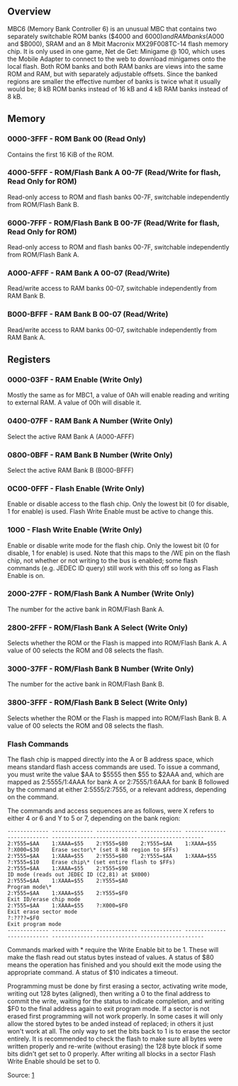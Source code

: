 Overview
--------

MBC6 (Memory Bank Controller 6) is an unusual MBC that contains two
separately switchable ROM banks ($4000 and $6000) and RAM banks
($A000 and $B000), SRAM and an 8 Mbit Macronix MX29F008TC-14 flash
memory chip. It is only used in one game, Net de Get: Minigame @ 100,
which uses the Mobile Adapter to connect to
the web to download minigames onto the local flash. Both ROM banks and
both RAM banks are views into the same ROM and RAM, but with separately
adjustable offsets. Since the banked regions are smaller the effective
number of banks is twice what it usually would be; 8 kB ROM banks
instead of 16 kB and 4 kB RAM banks instead of 8 kB.

## Memory

### 0000-3FFF - ROM Bank 00 (Read Only)

Contains the first 16 KiB of the ROM.

### 4000-5FFF - ROM/Flash Bank A 00-7F (Read/Write for flash, Read Only for ROM)

Read-only access to ROM and flash banks 00-7F, switchable independently
from ROM/Flash Bank B.

### 6000-7FFF - ROM/Flash Bank B 00-7F (Read/Write for flash, Read Only for ROM)

Read-only access to ROM and flash banks 00-7F, switchable independently
from ROM/Flash Bank A.

### A000-AFFF - RAM Bank A 00-07 (Read/Write)

Read/write access to RAM banks 00-07, switchable independently from RAM
Bank B.

### B000-BFFF - RAM Bank B 00-07 (Read/Write)

Read/write access to RAM banks 00-07, switchable independently from RAM
Bank A.

## Registers

### 0000-03FF - RAM Enable (Write Only)

Mostly the same as for MBC1, a value of 0Ah will enable reading and
writing to external RAM. A value of 00h will disable it.

### 0400-07FF - RAM Bank A Number (Write Only)

Select the active RAM Bank A (A000-AFFF)

### 0800-0BFF - RAM Bank B Number (Write Only)

Select the active RAM Bank B (B000-BFFF)

### 0C00-0FFF - Flash Enable (Write Only)

Enable or disable access to the flash chip. Only the lowest bit (0 for
disable, 1 for enable) is used. Flash Write Enable must be active to
change this.

### 1000 - Flash Write Enable (Write Only)

Enable or disable write mode for the flash chip. Only the lowest bit (0
for disable, 1 for enable) is used. Note that this maps to the /WE pin
on the flash chip, not whether or not writing to the bus is enabled;
some flash commands (e.g. JEDEC ID query) still work with this off so
long as Flash Enable is on.

### 2000-27FF - ROM/Flash Bank A Number (Write Only)

The number for the active bank in ROM/Flash Bank A.

### 2800-2FFF - ROM/Flash Bank A Select (Write Only)

Selects whether the ROM or the Flash is mapped into ROM/Flash Bank A. A
value of 00 selects the ROM and 08 selects the flash.

### 3000-37FF - ROM/Flash Bank B Number (Write Only)

The number for the active bank in ROM/Flash Bank B.

### 3800-3FFF - ROM/Flash Bank B Select (Write Only)

Selects whether the ROM or the Flash is mapped into ROM/Flash Bank B. A
value of 00 selects the ROM and 08 selects the flash.

### Flash Commands

The flash chip is mapped directly into the A or B address space, which
means standard flash access commands are used. To issue a command, you
must write the value $AA to $5555 then $55 to $2AAA and, which are
mapped as 2:5555/1:4AAA for bank A or 2:7555/1:6AAA for bank B followed
by the command at either 2:5555/2:7555, or a relevant address, depending
on the command.

The commands and access sequences are as follows, were X refers to
either 4 or 6 and Y to 5 or 7, depending on the bank region:

```
------------- ------------- ------------- ------------- ------------- ------------- ------------------------------------------------
2:Y555=$AA    1:XAAA=$55    2:Y555=$80    2:Y555=$AA    1:XAAA=$55    ?:X000=$30    Erase sector\* (set 8 kB region to $FFs)
2:Y555=$AA    1:XAAA=$55    2:Y555=$80    2:Y555=$AA    1:XAAA=$55    ?:Y555=$10    Erase chip\* (set entire flash to $FFs)
2:Y555=$AA    1:XAAA=$55    2:Y555=$90                                                 ID mode (reads out JEDEC ID (C2,81) at $X000)
2:Y555=$AA    1:XAAA=$55    2:Y555=$A0                                                 Program mode\*
2:Y555=$AA    1:XAAA=$55    2:Y555=$F0                                                 Exit ID/erase chip mode
2:Y555=$AA    1:XAAA=$55    ?:X000=$F0                                                 Exit erase sector mode
?:????=$F0                                                                               Exit program mode
------------- ------------- ------------- ------------- ------------- ------------- ------------------------------------------------
```

Commands marked with \* require the Write Enable bit to be 1. These will
make the flash read out status bytes instead of values. A status of $80
means the operation has finished and you should exit the mode using the
appropriate command. A status of $10 indicates a timeout.

Programming must be done by first erasing a sector, activating write
mode, writing out 128 bytes (aligned), then writing a 0 to the final
address to commit the write, waiting for the status to indicate
completion, and writing $F0 to the final address again to exit program
mode. If a sector is not erased first programming will not work
properly. In some cases it will only allow the stored bytes to be anded
instead of replaced; in others it just won't work at all. The only way
to set the bits back to 1 is to erase the sector entirely. It is
recommended to check the flash to make sure all bytes were written
properly and re-write (without erasing) the 128 byte block if some bits
didn't get set to 0 properly. After writing all blocks in a sector
Flash Write Enable should be set to 0.

Source: [1](http://gbdev.gg8.se/forums/viewtopic.php?id=544)

